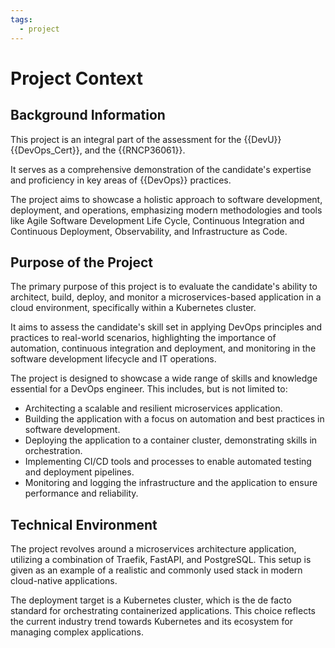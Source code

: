 ```yaml
---
tags:
  - project
---
```


# Project Context


## Background Information

This project is an integral part of the assessment for the {{DevU}} {{DevOps_Cert}}, and the {{RNCP36061}}.

It serves as a comprehensive demonstration of the candidate's expertise and proficiency in key areas of {{DevOps}} practices.

The project aims to showcase a holistic approach to software development, deployment, and operations, emphasizing modern methodologies and tools like Agile Software Development Life Cycle, Continuous Integration and Continuous Deployment, Observability, and Infrastructure as Code.


## Purpose of the Project

The primary purpose of this project is to evaluate the candidate's ability to architect, build, deploy, and monitor a microservices-based application in a cloud environment, specifically within a Kubernetes cluster.

It aims to assess the candidate's skill set in applying DevOps principles and practices to real-world scenarios, highlighting the importance of automation, continuous integration and deployment, and monitoring in the software development lifecycle and IT operations.

The project is designed to showcase a wide range of skills and knowledge essential for a DevOps engineer.
This includes, but is not limited to:

- Architecting a scalable and resilient microservices application.
- Building the application with a focus on automation and best practices in software development.
- Deploying the application to a container cluster, demonstrating skills in orchestration.
- Implementing CI/CD tools and processes to enable automated testing and deployment pipelines.
- Monitoring and logging the infrastructure and the application to ensure performance and reliability.


## Technical Environment

The project revolves around a microservices architecture application, utilizing a combination of Traefik, FastAPI, and PostgreSQL. This setup is given as an example of a realistic and commonly used stack in modern cloud-native applications.

The deployment target is a Kubernetes cluster, which is the de facto standard for orchestrating containerized applications. This choice reflects the current industry trend towards Kubernetes and its ecosystem for managing complex applications.
